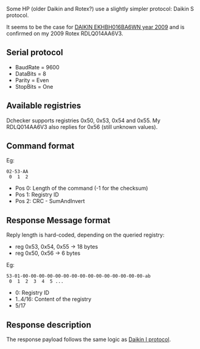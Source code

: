 Some HP (older Daikin and Rotex?) use a slightly simpler protocol: Daikin S protocol.

It seems to be the case for [DAIKIN EKHBH016BA6WN year 2009](https://github.com/raomin/ESPAltherma/issues/46) and is confirmed on my 2009 Rotex RDLQ014AA6V3.

## Serial protocol
- BaudRate = 9600
- DataBits = 8
- Parity = Even
- StopBits = One

## Available registries

Dchecker supports registries 0x50, 0x53, 0x54 and 0x55. My RDLQ014AA6V3 also replies for 0x56 (still unknown values).

## Command format
Eg:
```
02-53-AA
 0  1  2
```
- Pos 0: Length of the command (-1 for the checksum)
- Pos 1: Registry ID
- Pos 2: CRC - SumAndInvert

## Response Message format

Reply length is hard-coded, depending on the queried registry:
- reg 0x53, 0x54, 0x55 -> 18 bytes
- reg 0x50, 0x56 -> 6 bytes

Eg:
```
53-01-00-00-00-00-00-00-00-00-00-00-00-00-00-00-00-ab
 0  1  2  3  4  5 ...
```

- 0: Registry ID
- 1..4/16: Content of the registry
- 5/17

## Response description

The response payload follows the same logic as [Daikin I protocol](Daikin%20I%20protocol.md).
